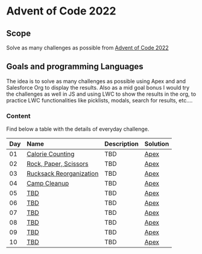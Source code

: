# Advent of Code 2022

## Scope

Solve as many challenges as possible from [Advent of Code 2022](https://external.ink?to=/adventofcode.com)

## Goals and programming Languages

The idea is to solve as many challenges as possible using Apex and and Salesforce Org to display the results.
Also as a mid goal bonus I would try the challenges as well in JS and using LWC to show the results in the org, to practice LWC functionalities like picklists, modals, search for results, etc....

### Content

Find below a table with the details of everyday challenge.

| Day | Name                                                           | Description | Solution                                                                                          |
| :-- | :------------------------------------------------------------- | :---------- | :------------------------------------------------------------------------------------------------ |
| 01  | [Calorie Counting](https://adventofcode.com/2022/day/1)        | TBD         | [Apex](https://github.com/rafahg/AOC22/blob/main/force-app/main/default/classes/AOC2022_Day1.cls) |
| 02  | [Rock, Paper, Scissors](https://adventofcode.com/2022/day/2)   | TBD         | [Apex](https://github.com/rafahg/AOC22/blob/main/force-app/main/default/classes/AOC2022_Day2.cls) |
| 03  | [Rucksack Reorganization](https://adventofcode.com/2022/day/3) | TBD         | [Apex](https://github.com/rafahg/AOC22/blob/main/force-app/main/default/classes/AOC2022_Day3.cls) |
| 04  | [Camp Cleanup](https://adventofcode.com/2022/day/4)            | TBD         | [Apex](https://github.com/rafahg/AOC22/blob/main/force-app/main/default/classes/AOC2022_Day4.cls) |
| 05  | [TBD](https://adventofcode.com/2022/day/5)                     | TBD         | [Apex]()                                                                                          |
| 06  | [TBD](https://adventofcode.com/2022/day/5)                     | TBD         | [Apex]()                                                                                          |
| 07  | [TBD](https://adventofcode.com/2022/day/5)                     | TBD         | [Apex]()                                                                                          |
| 08  | [TBD](https://adventofcode.com/2022/day/5)                     | TBD         | [Apex]()                                                                                          |
| 09  | [TBD](https://adventofcode.com/2022/day/5)                     | TBD         | [Apex]()                                                                                          |
| 10  | [TBD](https://adventofcode.com/2022/day/5)                     | TBD         | [Apex]()                                                                                          |
